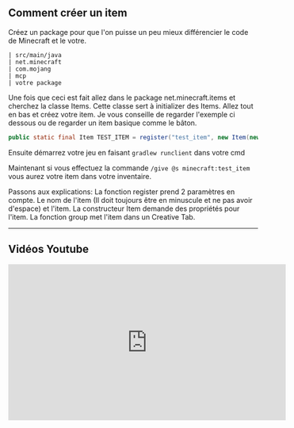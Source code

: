## Comment créer un item 


Créez un package pour que l'on puisse un peu mieux différencier le code de Minecraft et le votre.

```
| src/main/java
| net.minecraft
| com.mojang
| mcp
| votre package
```

Une fois que ceci est fait allez dans le package net.minecraft.items et cherchez la classe Items.
Cette classe sert à initializer des Items.
Allez tout en bas et créez votre item. Je vous conseille de regarder l'exemple ci dessous ou de regarder un item basique comme le bâton.

```Java
public static final Item TEST_ITEM = register("test_item", new Item(new Item.Properties().group(ItemGroup.TOOLS)));
```

Ensuite démarrez votre jeu en faisant ```gradlew runclient``` dans votre cmd

Maintenant si vous effectuez la commande ```/give @s minecraft:test_item``` vous aurez votre item dans votre inventaire.

Passons aux explications:
La fonction register prend 2 paramètres en compte. Le nom de l'item (Il doit toujours être en minuscule et ne pas avoir d'espace) et l'item.
La constructeur Item demande des propriétés pour l'item.
La fonction group met l'item dans un Creative Tab.

--------------

## Vidéos Youtube

<iframe width="560" height="315" src="https://www.youtube.com/embed/lfdvOVq5Kd0" title="Tutoriel Yotutube créer un block" frameborder="0" allow="accelerometer; autoplay; encrypted-media; gyroscope; picture-in-picture" allowfullscreen></iframe>

